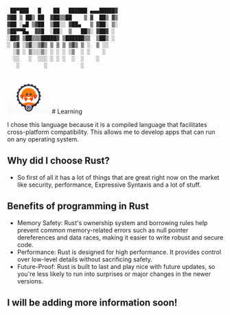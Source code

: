 ```
 ██▀███   █    ██   ██████ ▄▄▄█████▓
▓██ ▒ ██▒ ██  ▓██▒▒██    ▒ ▓  ██▒ ▓▒
▓██ ░▄█ ▒▓██  ▒██░░ ▓██▄   ▒ ▓██░ ▒░
▒██▀▀█▄  ▓▓█  ░██░  ▒   ██▒░ ▓██▓ ░ 
░██▓ ▒██▒▒▒█████▓ ▒██████▒▒  ▒██▒ ░ 
░ ▒▓ ░▒▓░░▒▓▒ ▒ ▒ ▒ ▒▓▒ ▒ ░  ▒ ░░   
  ░▒ ░ ▒░░░▒░ ░ ░ ░ ░▒  ░ ░    ░    
  ░░   ░  ░░░ ░ ░ ░  ░  ░    ░      
   ░        ░           ░           
                                    

```
<img src="./Rust-Icon.png" alt="Rust Logo" width="100">
# Learning

I chose this language because it is a compiled language that facilitates
cross-platform compatibility. This allows me to develop apps that can run on
any operating system.

## Why did I choose Rust?

* So first of all it has a lot of things that are great right now on the market
  like security, performance, Expressive Syntaxis and a lot of stuff.


## Benefits of programming in Rust

* Memory Safety:
    Rust's ownership system and borrowing rules help prevent common
    memory-related errors such as null pointer dereferences and data races,
    making it easier to write robust and secure code.
* Performance:
     Rust is designed for high performance. It provides control over low-level
     details without sacrificing safety.
* Future-Proof:
    Rust is built to last and play nice with future updates, so you're less
    likely to run into surprises or major changes in the newer versions.

## I will be adding more information soon!
